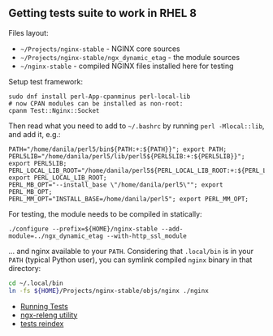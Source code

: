 ## Getting tests suite to work in RHEL 8

Files layout:

* `~/Projects/nginx-stable` - NGINX core sources
* `~/Projects/nginx-stable/ngx_dynamic_etag` - the module sources
* `~/nginx-stable` - compiled NGINX files installed here for testing

Setup test framework:

    sudo dnf install perl-App-cpanminus perl-local-lib
    # now CPAN modules can be installed as non-root: 
    cpanm Test::Nginx::Socket
    
Then read what you need to add to `~/.bashrc` by running `perl -Mlocal::lib`, and add it, e.g.:

```
PATH="/home/danila/perl5/bin${PATH:+:${PATH}}"; export PATH;
PERL5LIB="/home/danila/perl5/lib/perl5${PERL5LIB:+:${PERL5LIB}}"; export PERL5LIB;
PERL_LOCAL_LIB_ROOT="/home/danila/perl5${PERL_LOCAL_LIB_ROOT:+:${PERL_LOCAL_LIB_ROOT}}"; export PERL_LOCAL_LIB_ROOT;
PERL_MB_OPT="--install_base \"/home/danila/perl5\""; export PERL_MB_OPT;
PERL_MM_OPT="INSTALL_BASE=/home/danila/perl5"; export PERL_MM_OPT;
```

For testing, the module needs to be compiled in statically:

    ./configure --prefix=${HOME}/nginx-stable --add-module=../ngx_dynamic_etag --with-http_ssl_module

... and nginx available to your `PATH`. Considering that `.local/bin` is in your `PATH` (typical Python user), 
you can symlink compiled `nginx` binary in that directory:

```bash
cd ~/.local/bin
ln -fs ${HOME}/Projects/nginx-stable/objs/nginx ./nginx
```

* [Running Tests](https://openresty.gitbooks.io/programming-openresty/content/testing/running-tests.html)
* [ngx-releng utility](https://github.com/openresty/openresty-devel-utils/blob/master/ngx-releng)
* [tests reindex](https://github.com/openresty/openresty-devel-utils/blob/master/reindex)